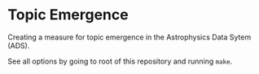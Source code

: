 # Topic Emergence

Creating a measure for topic emergence in the Astrophysics Data Sytem (ADS).  

See all options by going to root of this repository and running `make`.

